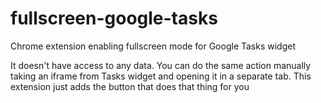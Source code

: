 # fullscreen-google-tasks
Chrome extension enabling fullscreen mode for Google Tasks widget

It doesn't have access to any data. You can do the same action manually taking an iframe from Tasks widget and opening it in a separate tab. This extension just adds the button that does that thing for you
